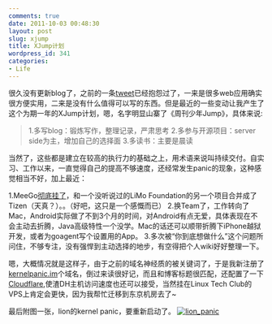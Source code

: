 ```yaml
---
comments: true
date: 2011-10-03 00:48:30
layout: post
slug: xjump
title: XJump计划
wordpress_id: 341
categories:
- Life
---
```


很久没有更新blog了，之前的一条[tweet](http://twitter.com/#!/hewigovens/status/111764208248565760)已经抱怨过了，一来是很多web应用确实很方便实用，二来是没有什么值得可以写的东西。但是最近的一些变动让我产生了这个为期一年的XJump计划，嗯，名字明显山寨了《周刊少年Jump》，具体来说:


> 1.多写blog：锻炼写作，整理记录，严肃思考
2.多参与开源项目：server side为主，增加自己的选择面
3.多读书：主要是晨读


当然了，这些都是建立在较高的执行力的基础之上，用术语来说叫持续交付。自实习、工作以来，一直觉得自己的提高不够速度，还经常发生panic的现象，这种感觉相当不好，加上最近：

1.MeeGo[彻底挂了](https://meego.com/community/blogs/imad/2011/whats-next-meego)，和一个没听说过的LiMo Foundation的另一个项目合并成了Tizen（天真？）。。（好吧，这只是一个感慨而已）
2.换Team了，工作转向了Mac，Android实际做了不到3个月的时间，对Android有点无爱，具体表现在不会主动去折腾，Java高级特性一个没学。Mac的话还可以顺带折腾下iPhone越狱开发，或者为goagent写个设置用的App。
3.多次被“你到底想做什么”这个问题所问住，不够专注，没有强悍到主动选择的地步，有空得把个人wiki好好整理一下。

嗯，大概情况就是这样子，由于之前的域名神经质的被关键词了，于是我新注册了[kernelpanic.im](http://kernelpanic.im)个域名，倒过来读很好记，而且和博客标题很匹配，还配置了一下[Cloudflare](http://www.cloudflare.com),使渣DH主机访问速度也还可以接受，当然挂在Linux Tech Club的VPS上肯定会更快，因为我帮忙迁移到东京机房去了~

最后附图一张，lion的kernel panic，要重新启动了。
[![lion_panic](http://kernelpanic.im/blog/wp-content/uploads/2011/10/mac-300x203.png)](http://kernelpanic.im/blog/wp-content/uploads/2011/10/mac.png)

